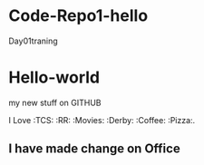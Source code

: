 # Code-Repo1-hello
Day01traning
# Hello-world
my new stuff on GITHUB


I Love :TCS: :RR: :Movies: :Derby: :Coffee: :Pizza:.

I have made change on Office
--------------
